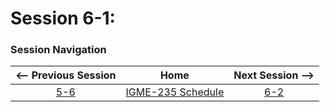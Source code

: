 # Session 6-1: 



### Session Navigation

| <-- Previous Session |               Home                  | Next Session --> |
|:--------------------:|:-----------------------------------:|:----------------:|
|  [5-6](5-6.md)       | [IGME-235 Schedule](../schedule.md) |   [6-2](6-2.md)  |
